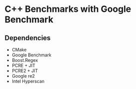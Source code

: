 # C++ Benchmarks with Google Benchmark

## Dependencies

- CMake
- Google Benchmark
- Boost.Regex
- PCRE + JIT
- PCRE2 + JIT
- Google re2
- Intel Hyperscan
